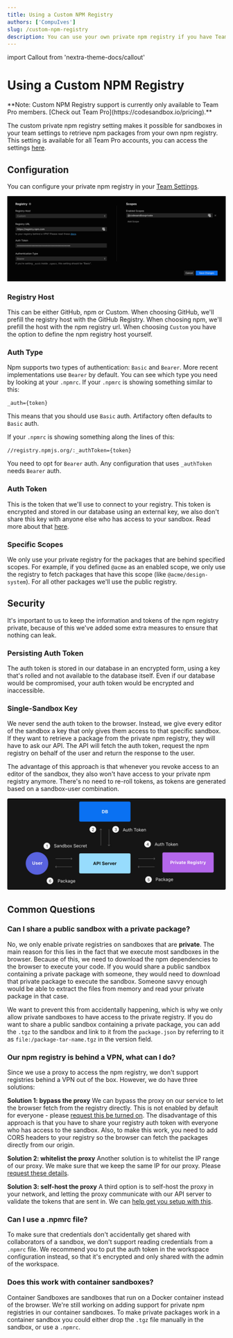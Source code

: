 ```yaml
---
title: Using a Custom NPM Registry
authors: ['CompuIves']
slug: /custom-npm-registry
description: You can use your own private npm registry if you have Team Pro.
---
```


import Callout from 'nextra-theme-docs/callout'

# Using a Custom NPM Registry

<Callout>
**Note: Custom NPM Registry support is currently only available to Team Pro
members. [Check out Team Pro](https://codesandbox.io/pricing).**
</Callout>

The custom private npm registry setting makes it possible for sandboxes in your
team settings to retrieve npm packages from your own npm registry. This setting
is available for all Team Pro accounts, you can access the settings
[here](https://codesandbox.io/dashboard/settings/npm-registry).

## Configuration

You can configure your private npm registry in your
[Team Settings](https://codesandbox.io/dashboard/settings/npm-registry).

![Configuration Form](./images/custom-npm-registry.jpg)

### Registry Host

This can be either GitHub, npm or Custom. When choosing GitHub, we'll prefill
the registry host with the GitHub Registry. When choosing npm, we'll prefill the
host with the npm registry url. When choosing `Custom` you have the option to
define the npm registry host yourself.

### Auth Type

Npm supports two types of authentication: `Basic` and `Bearer`. More recent
implementations use `Bearer` by default. You can see which type you need by
looking at your `.npmrc`. If your `.npmrc` is showing something similar to this:

```
_auth={token}
```

This means that you should use `Basic` auth. Artifactory often defaults to
`Basic` auth.

If your `.npmrc` is showing something along the lines of this:

```
//registry.npmjs.org/:_authToken={token}
```

You need to opt for `Bearer` auth. Any configuration that uses `_authToken`
needs `Bearer` auth.

### Auth Token

This is the token that we'll use to connect to your registry. This token is
encrypted and stored in our database using an external key, we also don't share
this key with anyone else who has access to your sandbox. Read more about that
[here](#security).

### Specific Scopes

We only use your private registry for the packages that are behind specified
scopes. For example, if you defined `@acme` as an enabled scope, we only use the
registry to fetch packages that have this scope (like `@acme/design-system`).
For all other packages we'll use the public registry.

## Security

It's important to us to keep the information and tokens of the npm registry
private, because of this we've added some extra measures to ensure that nothing
can leak.

### Persisting Auth Token

The auth token is stored in our database in an encrypted form, using a key
that's rolled and not available to the database itself. Even if our database
would be compromised, your auth token would be encrypted and inaccessible.

### Single-Sandbox Key

We never send the auth token to the browser. Instead, we give every editor of
the sandbox a key that only gives them access to that specific sandbox. If they
want to retrieve a package from the private npm registry, they will have to ask
our API. The API will fetch the auth token, request the npm registry on behalf
of the user and return the response to the user.

The advantage of this approach is that whenever you revoke access to an editor
of the sandbox, they also won't have access to your private npm registry
anymore. There's no need to re-roll tokens, as tokens are generated based on a
sandbox-user combination.

![Request structure of the custom registry implementation](./images/custom-registry-infra.jpg)

## Common Questions

### Can I share a public sandbox with a private package?

No, we only enable private registries on sandboxes that are **private**. The
main reason for this lies in the fact that we execute most sandboxes in the
browser. Because of this, we need to download the npm dependencies to the
browser to execute your code. If you would share a public sandbox containing a
private package with someone, they would need to download that private package
to execute the sandbox. Someone savvy enough would be able to extract the files
from memory and read your private package in that case.

We want to prevent this from accidentally happening, which is why we only allow
private sandboxes to have access to the private registry. If you do want to
share a public sandbox containing a private package, you can add the `.tgz` to
the sandbox and link to it from the `package.json` by referring to it as
`file:/package-tar-name.tgz` in the version field.

### Our npm registry is behind a VPN, what can I do?

Since we use a proxy to access the npm registry, we don't support registries
behind a VPN out of the box. However, we do have three solutions:

**Solution 1: bypass the proxy** We can bypass the proxy on our service to let
the browser fetch from the registry directly. This is not enabled by default for
everyone - please [request this be turned on](mailto:support@codesandbox.io).
The disadvantage of this approach is that you have to share your registry auth
token with everyone who has access to the sandbox. Also, to make this work, you
need to add CORS headers to your registry so the browser can fetch the packages
directly from our origin.

**Solution 2: whitelist the proxy** Another solution is to whitelist the IP
range of our proxy. We make sure that we keep the same IP for our proxy. Please
[request these details](mailto:support@codesandbox.io).

**Solution 3: self-host the proxy** A third option is to self-host the proxy in
your network, and letting the proxy communicate with our API server to validate
the tokens that are sent in. We can
[help get you setup with this](mailto:support@codesandbox.io).

### Can I use a .npmrc file?

To make sure that credentials don't accidentally get shared with collaborators
of a sandbox, we don't support reading credentials from a `.npmrc` file. We
recommend you to put the auth token in the workspace configuration instead, so
that it's encrypted and only shared with the admin of the workspace.

### Does this work with container sandboxes?

Container Sandboxes are sandboxes that run on a Docker container instead of the
browser. We're still working on adding support for private npm registries in our
container sandboxes. To make private packages work in a container sandbox you
could either drop the `.tgz` file manually in the sandbox, or use a `.npmrc`.